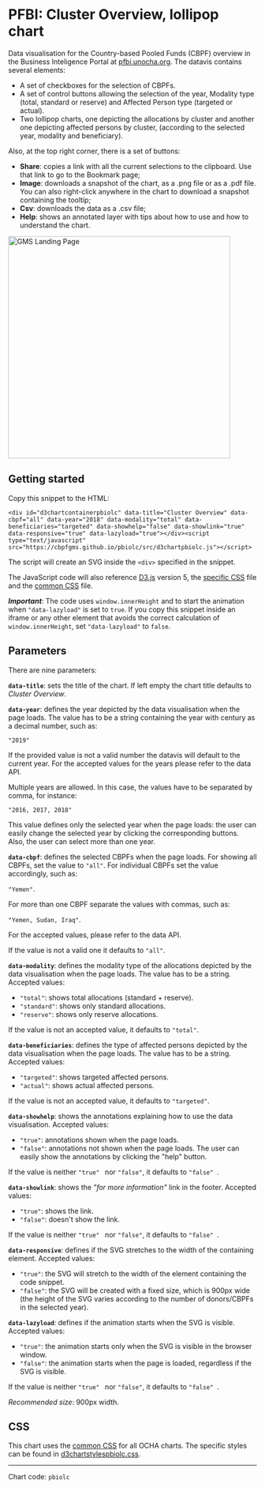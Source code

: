 # PFBI: Cluster Overview, lollipop chart

Data visualisation for the Country-based Pooled Funds (CBPF) overview in the Business Inteligence Portal at [pfbi.unocha.org](https://pfbi.unocha.org). The datavis contains several elements:

- A set of checkboxes for the selection of CBPFs.
- A set of control buttons allowing the selection of the year, Modality type (total, standard or reserve) and Affected Person type (targeted or actual).
- Two lollipop charts, one depicting the allocations by cluster and another one depicting affected persons by cluster, (according to the selected year, modality and beneficiary).

Also, at the top right corner, there is a set of buttons:

- **Share**: copies a link with all the current selections to the clipboard. Use that link to go to the Bookmark page;
- **Image**: downloads a snapshot of the chart, as a .png file or as a .pdf file. You can also right-click anywhere in the chart to download a snapshot containing the tooltip;
- **Csv**: downloads the data as a .csv file;
- **Help**: shows an annotated layer with tips about how to use and how to understand the chart.

<img alt="GMS Landing Page" src="https://cbpfgms.github.io/img/thumbnails/pbiolc.png" width="450">

## Getting started

Copy this snippet to the HTML:

```<div id="d3chartcontainerpbiolc" data-title="Cluster Overview" data-cbpf="all" data-year="2018" data-modality="total" data-beneficiaries="targeted" data-showhelp="false" data-showlink="true" data-responsive="true" data-lazyload="true"></div><script type="text/javascript" src="https://cbpfgms.github.io/pbiolc/src/d3chartpbiolc.js"></script>```

The script will create an SVG inside the `<div>` specified in the snippet.

The JavaScript code will also reference [D3.js](https://d3js.org) version 5, the [specific CSS](https://github.com/CBPFGMS/cbpfgms.github.io/raw/master/css/d3chartstylespbiolc.css) file and the [common CSS](https://github.com/CBPFGMS/cbpfgms.github.io/raw/master/css/d3chartstyles.css) file.

***Important***: The code uses `window.innerHeight`  and to start the animation when `"data-lazyload"` is set to `true`. If you copy this snippet inside an iframe or any other element that avoids the correct calculation of `window.innerHeight`, set `"data-lazyload"` to `false`.

## Parameters

There are nine parameters:

**`data-title`**: sets the title of the chart. If left empty the chart title defaults to *Cluster Overview*.

**`data-year`**: defines the year depicted by the data visualisation when the page loads. The value has to be a string containing the year with century as a decimal number, such as:

 `"2019"`

If the provided value is not a valid number the datavis will default to the current year. For the accepted values for the years please refer to the data API.

Multiple years are allowed. In this case, the values have to be separated by comma, for instance:

`"2016, 2017, 2018"`

This value defines only the selected year when the page loads: the user can easily change the selected year by clicking the corresponding buttons. Also, the user can select more than one year.

**`data-cbpf`**: defines the selected CBPFs when the page loads. For showing all CBPFs, set the value to `"all"`. For individual CBPFs set the value accordingly, such as:

`"Yemen"`.

For more than one CBPF separate the values with commas, such as:

`"Yemen, Sudan, Iraq"`.

For the accepted values, please refer to the data API.

If the value is not a valid one it defaults to `"all"`.

**`data-modality`**: defines the modality type of the allocations depicted by the data visualisation when the page loads. The value has to be a string. Accepted values:

- `"total"`: shows total allocations (standard + reserve).
- `"standard"`: shows only standard allocations.
- `"reserve"`: shows only reserve allocations.

If the value is not an accepted value, it defaults to `"total"`.

**`data-beneficiaries`**: defines the type of affected persons depicted by the data visualisation when the page loads. The value has to be a string. Accepted values:

- `"targeted"`: shows targeted affected persons.
- `"actual"`: shows actual affected persons.

If the value is not an accepted value, it defaults to `"targeted"`.

**`data-showhelp`**: shows the annotations explaining how to use the data visualisation. Accepted values:

- `"true"`: annotations shown when the page loads.
- `"false"`: annotations not shown when the page loads. The user can easily show the annotations by clicking the "help" button.

If the value is neither `"true" ` nor `"false"`, it defaults to `"false" `.

**`data-showlink`**: shows the *"for more information"* link in the footer. Accepted values:

- `"true"`: shows the link.
- `"false"`: doesn't show the link.

If the value is neither `"true" ` nor `"false"`, it defaults to `"false" `.

**`data-responsive`**: defines if the SVG stretches to the width of the containing element. Accepted values:

- `"true"`: the SVG will stretch to the width of the element containing the code snippet.
- `"false"`: the SVG will be created with a fixed size, which is 900px wide (the height of the SVG varies according to the number of donors/CBPFs in the selected year).

**`data-lazyload`**: defines if the animation starts when the SVG is visible. Accepted values:

- `"true"`: the animation starts only when the SVG is visible in the browser window.
- `"false"`: the animation starts when the page is loaded, regardless if the SVG is visible.

If the value is neither `"true" ` nor `"false"`, it defaults to `"false" `.

*Recommended size*: 900px width.


## CSS

This chart uses the [common CSS](https://github.com/CBPFGMS/cbpfgms.github.io/raw/master/css/) for all OCHA charts. The specific styles can be found in [d3chartstylespbiolc.css](https://github.com/CBPFGMS/cbpfgms.github.io/blob/master/css/d3chartstylespbiolc.css).

---
Chart code: `pbiolc`
